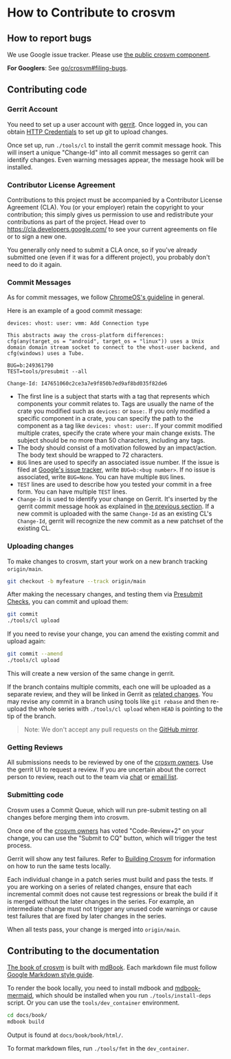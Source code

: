 # How to Contribute to crosvm

## How to report bugs

We use Google issue tracker. Please use
[the public crosvm component](https://issuetracker.google.com/issues?q=status:open%20componentid:1161302).

**For Googlers**: See [go/crosvm#filing-bugs](https://goto.google.com/crosvm#filing-bugs).

## Contributing code

### Gerrit Account

You need to set up a user account with [gerrit](https://chromium-review.googlesource.com/). Once
logged in, you can obtain
[HTTP Credentials](https://chromium-review.googlesource.com/settings/#HTTPCredentials) to set up git
to upload changes.

Once set up, run `./tools/cl` to install the gerrit commit message hook. This will insert a unique
"Change-Id" into all commit messages so gerrit can identify changes. Even warning messages appear,
the message hook will be installed.

### Contributor License Agreement

Contributions to this project must be accompanied by a Contributor License Agreement (CLA). You (or
your employer) retain the copyright to your contribution; this simply gives us permission to use and
redistribute your contributions as part of the project. Head over to
<https://cla.developers.google.com/> to see your current agreements on file or to sign a new one.

You generally only need to submit a CLA once, so if you've already submitted one (even if it was for
a different project), you probably don't need to do it again.

### Commit Messages

As for commit messages, we follow
[ChromeOS's guideline](https://chromium.googlesource.com/chromiumos/docs/+/HEAD/contributing.md#commit-messages)
in general.

Here is an example of a good commit message:

```
devices: vhost: user: vmm: Add Connection type

This abstracts away the cross-platform differences:
cfg(any(target_os = "android", target_os = "linux")) uses a Unix
domain domain stream socket to connect to the vhost-user backend, and
cfg(windows) uses a Tube.

BUG=b:249361790
TEST=tools/presubmit --all

Change-Id: I47651060c2ce3a7e9f850b7ed9af8bd035f82de6
```

- The first line is a subject that starts with a tag that represents which components your commit
  relates to. Tags are usually the name of the crate you modified such as `devices:` or `base:`. If
  you only modified a specific component in a crate, you can specify the path to the component as a
  tag like `devices: vhost: user:`. If your commit modified multiple crates, specify the crate where
  your main change exists. The subject should be no more than 50 characters, including any tags.
- The body should consist of a motivation followed by an impact/action. The body text should be
  wrapped to 72 characters.
- `BUG` lines are used to specify an associated issue number. If the issue is filed at
  [Google's issue tracker](https://issuetracker.google.com/), write `BUG=b:<bug number>`. If no
  issue is associated, write `BUG=None`. You can have multiple `BUG` lines.
- `TEST` lines are used to describe how you tested your commit in a free form. You can have multiple
  `TEST` lines.
- `Change-Id` is used to identify your change on Gerrit. It's inserted by the gerrit commit message
  hook as explained in
  [the previous section](https://crosvm.dev/book/contributing/index.html#gerrit-account). If a new
  commit is uploaded with the same `Change-Id` as an existing CL's `Change-Id`, gerrit will
  recognize the new commit as a new patchset of the existing CL.

### Uploading changes

To make changes to crosvm, start your work on a new branch tracking `origin/main`.

```bash
git checkout -b myfeature --track origin/main
```

After making the necessary changes, and testing them via
[Presubmit Checks](https://crosvm.dev/book/building_crosvm/linux.html#presubmit-checks), you can
commit and upload them:

```bash
git commit
./tools/cl upload
```

If you need to revise your change, you can amend the existing commit and upload again:

```bash
git commit --amend
./tools/cl upload
```

This will create a new version of the same change in gerrit.

If the branch contains multiple commits, each one will be uploaded as a separate review, and they
will be linked in Gerrit as [related changes]. You may revise any commit in a branch using tools
like `git rebase` and then re-upload the whole series with `./tools/cl upload` when `HEAD` is
pointing to the tip of the branch.

> Note: We don't accept any pull requests on the [GitHub mirror].

### Getting Reviews

All submissions needs to be reviewed by one of the [crosvm owners]. Use the gerrit UI to request a
review. If you are uncertain about the correct person to review, reach out to the team via
[chat](https://matrix.to/#/#crosvm:matrix.org) or
[email list](https://groups.google.com/a/chromium.org/g/crosvm-dev).

### Submitting code

Crosvm uses a Commit Queue, which will run pre-submit testing on all changes before merging them
into crosvm.

Once one of the [crosvm owners] has voted "Code-Review+2" on your change, you can use the "Submit to
CQ" button, which will trigger the test process.

Gerrit will show any test failures. Refer to
[Building Crosvm](https://crosvm.dev/book/building_crosvm/) for information on how to run the same
tests locally.

Each individual change in a patch series must build and pass the tests. If you are working on a
series of related changes, ensure that each incremental commit does not cause test regressions or
break the build if it is merged without the later changes in the series. For example, an
intermediate change must not trigger any unused code warnings or cause test failures that are fixed
by later changes in the series.

When all tests pass, your change is merged into `origin/main`.

## Contributing to the documentation

[The book of crosvm] is built with [mdBook]. Each markdown file must follow
[Google Markdown style guide].

To render the book locally, you need to install mdbook and [mdbook-mermaid], which should be
installed when you run `./tools/install-deps` script. Or you can use the `tools/dev_container`
environment.

```sh
cd docs/book/
mdbook build
```

Output is found at `docs/book/book/html/`.

To format markdown files, run `./tools/fmt` in the `dev_container`.

[crosvm owners]: https://chromium.googlesource.com/crosvm/crosvm/+/HEAD/OWNERS
[github mirror]: https://github.com/google/crosvm
[google markdown style guide]: https://github.com/google/styleguide/blob/gh-pages/docguide/style.md
[mdbook]: https://rust-lang.github.io/mdBook/
[mdbook-mermaid]: https://github.com/badboy/mdbook-mermaid
[related changes]: https://gerrit-review.googlesource.com/Documentation/user-review-ui.html#related-changes
[the book of crosvm]: https://crosvm.dev/book/
